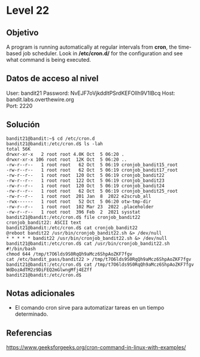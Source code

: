 # Level 22

## Objetivo
A program is running automatically at regular intervals from **cron**, the time-based job scheduler. Look in **/etc/cron.d/** for the configuration and see what command is being executed.

## Datos de acceso al nivel
User: bandit21
Password: NvEJF7oVjkddltPSrdKEFOllh9V1IBcq
Host: bandit.labs.overthewire.org  
Port: 2220

## Solución
```
bandit21@bandit:~$ cd /etc/cron.d
bandit21@bandit:/etc/cron.d$ ls -lah
total 56K
drwxr-xr-x   2 root root 4.0K Oct  5 06:20 .
drwxr-xr-x 106 root root  12K Oct  5 06:20 ..
-rw-r--r--   1 root root   62 Oct  5 06:19 cronjob_bandit15_root
-rw-r--r--   1 root root   62 Oct  5 06:19 cronjob_bandit17_root
-rw-r--r--   1 root root  120 Oct  5 06:19 cronjob_bandit22
-rw-r--r--   1 root root  122 Oct  5 06:19 cronjob_bandit23
-rw-r--r--   1 root root  120 Oct  5 06:19 cronjob_bandit24
-rw-r--r--   1 root root   62 Oct  5 06:19 cronjob_bandit25_root
-rw-r--r--   1 root root  201 Jan  8  2022 e2scrub_all
-rwx------   1 root root   52 Oct  5 06:20 otw-tmp-dir
-rw-r--r--   1 root root  102 Mar 23  2022 .placeholder
-rw-r--r--   1 root root  396 Feb  2  2021 sysstat
bandit21@bandit:/etc/cron.d$ file cronjob_bandit22
cronjob_bandit22: ASCII text
bandit21@bandit:/etc/cron.d$ cat cronjob_bandit22
@reboot bandit22 /usr/bin/cronjob_bandit22.sh &> /dev/null
* * * * * bandit22 /usr/bin/cronjob_bandit22.sh &> /dev/null
bandit21@bandit:/etc/cron.d$ cat /usr/bin/cronjob_bandit22.sh
#!/bin/bash
chmod 644 /tmp/t7O6lds9S0RqQh9aMcz6ShpAoZKF7fgv
cat /etc/bandit_pass/bandit22 > /tmp/t7O6lds9S0RqQh9aMcz6ShpAoZKF7fgv
bandit21@bandit:/etc/cron.d$ cat /tmp/t7O6lds9S0RqQh9aMcz6ShpAoZKF7fgv
WdDozAdTM2z9DiFEQ2mGlwngMfj4EZff
bandit21@bandit:/etc/cron.d$
```
## Notas adicionales

*  El comando cron sirve para automatizar tareas en un tiempo determinado.
## Referencias
https://www.geeksforgeeks.org/cron-command-in-linux-with-examples/